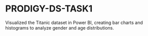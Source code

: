 # PRODIGY-DS-TASK1
Visualized the Titanic dataset in Power BI, creating bar charts and histograms to analyze gender and age distributions.
